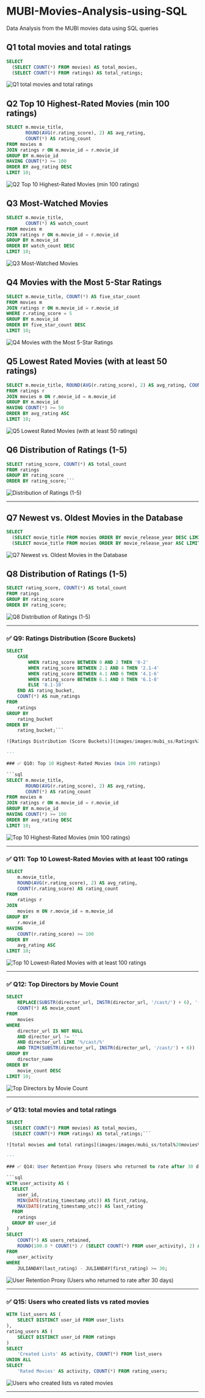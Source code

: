 # MUBI-Movies-Analysis-using-SQL
Data Analysis from the MUBI movies data using SQL queries
## Q1 total movies and total ratings
```sql
SELECT 
  (SELECT COUNT(*) FROM movies) AS total_movies,
  (SELECT COUNT(*) FROM ratings) AS total_ratings;
```
![Q1 total movies and total ratings](images/images/mubi_ss/total%20movies%20and%20total%20ratings.png)

## Q2 Top 10 Highest-Rated Movies (min 100 ratings)
```sql
SELECT m.movie_title, 
       ROUND(AVG(r.rating_score), 2) AS avg_rating, 
       COUNT(*) AS rating_count
FROM movies m
JOIN ratings r ON m.movie_id = r.movie_id
GROUP BY m.movie_id
HAVING COUNT(*) >= 100
ORDER BY avg_rating DESC
LIMIT 10;
```
![Q2 Top 10 Highest-Rated Movies (min 100 ratings)](images/images/mubi_ss/Top%2010%20Highest-Rated%20Movies%20%28min%20100%20ratings%29.png)

## Q3 Most-Watched Movies
```sql
SELECT m.movie_title,
       COUNT(*) AS watch_count
FROM movies m
JOIN ratings r ON m.movie_id = r.movie_id
GROUP BY m.movie_id
ORDER BY watch_count DESC
LIMIT 10;
```
![Q3 Most-Watched Movies](images/images/mubi_ss/Most-Watched%20Movies.png)

## Q4 Movies with the Most 5-Star Ratings
```sql
SELECT m.movie_title, COUNT(*) AS five_star_count
FROM movies m
JOIN ratings r ON m.movie_id = r.movie_id
WHERE r.rating_score = 5
GROUP BY m.movie_id
ORDER BY five_star_count DESC
LIMIT 10;
```
![Q4 Movies with the Most 5-Star Ratings](images/images/mubi_ss/Movies%20with%20the%20Most%205%20Star%20Ratings.png)

## Q5 Lowest Rated Movies (with at least 50 ratings)
```sql
SELECT m.movie_title, ROUND(AVG(r.rating_score), 2) AS avg_rating, COUNT(*) AS rating_count
FROM ratings r
JOIN movies m ON r.movie_id = m.movie_id
GROUP BY m.movie_id
HAVING COUNT(*) >= 50
ORDER BY avg_rating ASC
LIMIT 10;
```
![Q5 Lowest Rated Movies (with at least 50 ratings)](images/images/mubi_ss/Top%2010%20Lowest-Rated%20Movies%20with%20at%20least%20100%20ratings.png)

## Q6 Distribution of Ratings (1-5)

```sql
SELECT rating_score, COUNT(*) AS total_count
FROM ratings
GROUP BY rating_score
ORDER BY rating_score;```
```

![Distribution of Ratings (1-5)](images/images/mubi_ss/Distribution%20of%20Ratings%20%281-5%29.png)

---

## Q7 Newest vs. Oldest Movies in the Database
```sql
SELECT 
  (SELECT movie_title FROM movies ORDER BY movie_release_year DESC LIMIT 1) AS newest_movie,
  (SELECT movie_title FROM movies ORDER BY movie_release_year ASC LIMIT 1) AS oldest_movie;
```
![Q7 Newest vs. Oldest Movies in the Database](images/images/mubi_ss/Newest%20vs.%20Oldest%20Movies%20in%20the%20Database.png)

## Q8 Distribution of Ratings (1-5)
```sql
SELECT rating_score, COUNT(*) AS total_count
FROM ratings
GROUP BY rating_score
ORDER BY rating_score;
```
![Q8 Distribution of Ratings (1-5)](images/images/mubi_ss/Distribution%20of%20Ratings%20%281-5%29.png)

---

### ✅ Q9: Ratings Distribution (Score Buckets)

```sql
SELECT 
    CASE 
        WHEN rating_score BETWEEN 0 AND 2 THEN '0-2'
        WHEN rating_score BETWEEN 2.1 AND 4 THEN '2.1-4'
        WHEN rating_score BETWEEN 4.1 AND 6 THEN '4.1-6'
        WHEN rating_score BETWEEN 6.1 AND 8 THEN '6.1-8'
        ELSE '8.1-10'
    END AS rating_bucket,
    COUNT(*) AS num_ratings
FROM 
    ratings
GROUP BY 
    rating_bucket
ORDER BY 
    rating_bucket;```

![Ratings Distribution (Score Buckets)](images/images/mubi_ss/Ratings%20Distribution%20%28Score%20Buckets%29.png)

---

### ✅ Q10: Top 10 Highest-Rated Movies (min 100 ratings)

```sql
SELECT m.movie_title, 
       ROUND(AVG(r.rating_score), 2) AS avg_rating, 
       COUNT(*) AS rating_count
FROM movies m
JOIN ratings r ON m.movie_id = r.movie_id
GROUP BY m.movie_id
HAVING COUNT(*) >= 100
ORDER BY avg_rating DESC
LIMIT 10;
```

![Top 10 Highest-Rated Movies (min 100 ratings)](images/images/mubi_ss/Top%2010%20Highest-Rated%20Movies%20%28min%20100%20ratings%29.png)

---

### ✅ Q11: Top 10 Lowest-Rated Movies with at least 100 ratings

```sql
SELECT 
    m.movie_title, 
    ROUND(AVG(r.rating_score), 2) AS avg_rating, 
    COUNT(r.rating_score) AS rating_count
FROM 
    ratings r
JOIN 
    movies m ON r.movie_id = m.movie_id
GROUP BY 
    r.movie_id
HAVING 
    COUNT(r.rating_score) >= 100
ORDER BY 
    avg_rating ASC
LIMIT 10;
```

![Top 10 Lowest-Rated Movies with at least 100 ratings](images/images/mubi_ss/Top%2010%20Lowest-Rated%20Movies%20with%20at%20least%20100%20ratings.png)

---

### ✅ Q12: Top Directors by Movie Count

```sql
SELECT 
    REPLACE(SUBSTR(director_url, INSTR(director_url, '/cast/') + 6), '-', ' ') AS director_name,
    COUNT(*) AS movie_count
FROM 
    movies
WHERE 
    director_url IS NOT NULL 
    AND director_url != ''
    AND director_url LIKE '%/cast/%'
    AND TRIM(SUBSTR(director_url, INSTR(director_url, '/cast/') + 6)) != 'unknown'
GROUP BY 
    director_name
ORDER BY 
    movie_count DESC
LIMIT 10;

```

![Top Directors by Movie Count](images/images/mubi_ss/Top%20Directors%20by%20Movie%20Count.png)

---

### ✅ Q13: total movies and total ratings

```sql
SELECT 
  (SELECT COUNT(*) FROM movies) AS total_movies,
  (SELECT COUNT(*) FROM ratings) AS total_ratings;```

![total movies and total ratings](images/images/mubi_ss/total%20movies%20and%20total%20ratings.png)

---

### ✅ Q14: User Retention Proxy (Users who returned to rate after 30 days)

```sql
WITH user_activity AS (
  SELECT 
    user_id,
    MIN(DATE(rating_timestamp_utc)) AS first_rating,
    MAX(DATE(rating_timestamp_utc)) AS last_rating
  FROM 
    ratings
  GROUP BY user_id
)
SELECT 
    COUNT(*) AS users_retained,
    ROUND(100.0 * COUNT(*) / (SELECT COUNT(*) FROM user_activity), 2) AS retention_rate
FROM 
    user_activity
WHERE 
    JULIANDAY(last_rating) - JULIANDAY(first_rating) >= 30;
```

![User Retention Proxy (Users who returned to rate after 30 days)](images/images/mubi_ss/User%20Retention%20Proxy%20%28Users%20who%20returned%20to%20rate%20after%2030%20days%29.png)

---

### ✅ Q15: Users who created lists vs rated movies

```sql
WITH list_users AS (
    SELECT DISTINCT user_id FROM user_lists
),
rating_users AS (
    SELECT DISTINCT user_id FROM ratings
)
SELECT 
    'Created Lists' AS activity, COUNT(*) FROM list_users
UNION ALL
SELECT 
    'Rated Movies' AS activity, COUNT(*) FROM rating_users;
```

![Users who created lists vs rated movies](images/images/mubi_ss/Users%20who%20created%20lists%20vs%20rated%20movies.png)

---
